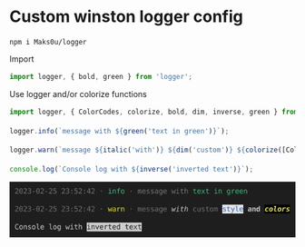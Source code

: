 # Custom winston logger config

```
npm i Maks0u/logger
```

Import

```js
import logger, { bold, green } from 'logger';
```

Use logger and/or colorize functions

```js
import logger, { ColorCodes, colorize, bold, dim, inverse, green } from 'logger';

logger.info(`message with ${green('text in green')}`);

logger.warn(`message ${italic('with')} ${dim('custom')} ${colorize([ColorCodes.bgWhite, ColorCodes.blue], 'style')} ${bold('and')} ${colorize([ColorCodes.bgBlack, ColorCodes.yellow, ColorCodes.bold, ColorCodes.italic], 'colors')}`);

console.log(`Console log with ${inverse('inverted text')}`);
```

![capture](readme.png)
